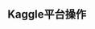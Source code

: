 <!-- Kaggle学习路径 -->
<!-- Kaggle使用、ML和DL学习指南 -->
<!-- 2023-01-01 -->
<!-- <a target="_blank" href="https://www.zhihu.com/people/ashui233/">阿水</a>, <a target="_blank" href="https://www.zhihu.com/people/wang-he-13-93">鱼遇雨欲语与余</a>-->
<!-- <a href="https://coggle.club/">Kaggle日历</a> -->

## Kaggle平台操作